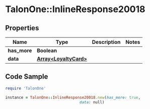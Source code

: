 # TalonOne::InlineResponse20018

## Properties

Name | Type | Description | Notes
------------ | ------------- | ------------- | -------------
**has_more** | **Boolean** |  | 
**data** | [**Array&lt;LoyaltyCard&gt;**](LoyaltyCard.md) |  | 

## Code Sample

```ruby
require 'TalonOne'

instance = TalonOne::InlineResponse20018.new(has_more: true,
                                 data: null)
```



